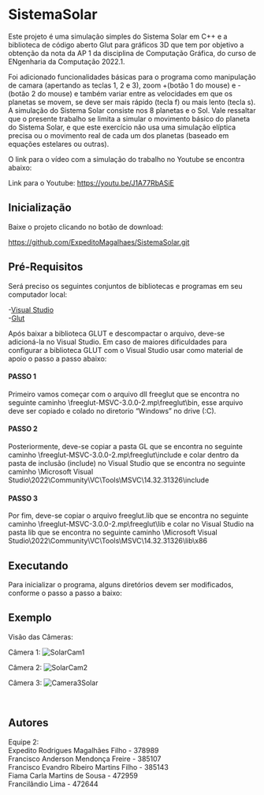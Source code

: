 # SistemaSolar

Este projeto é uma simulação simples do Sistema Solar em C++ e a biblioteca de código aberto Glut para gráficos 3D que tem por objetivo a obtenção da nota da AP 1 da disciplina de Computação Gráfica, do curso de ENgenharia da Computação 2022.1.

Foi adicionado funcionalidades básicas para o programa como manipulação de camara (apertando as teclas 1, 2 e 3), zoom +(botão 1 do mouse) e - (botão 2 do mouse) e também variar entre as velocidades em que os planetas se movem, se deve ser mais rápido (tecla f)  ou mais lento (tecla s). A simulação do Sistema Solar consiste nos 8 planetas e o Sol.
Vale ressaltar que o presente trabalho se limita a simular o movimento básico do planeta do Sistema Solar, e que este exercício não usa uma simulação elíptica precisa ou o movimento real de cada um dos planetas (baseado em equações estelares ou outras).

O link para o vídeo com a simulação do trabalho no Youtube se encontra abaixo:

Link para o Youtube: https://youtu.be/J1A77RbASiE

## Inicialização

Baixe o projeto clicando no botão de download:

https://github.com/ExpeditoMagalhaes/SistemaSolar.git

## Pré-Requisitos
 
Será preciso os seguintes conjuntos de bibliotecas e programas em seu computador local:

-[Visual Studio](https://visualstudio.microsoft.com/pt-br/vs/)<br/>
-[Glut](https://www.transmissionzero.co.uk/software/freeglut-devel/)

Após baixar a biblioteca GLUT e descompactar o arquivo, deve-se adicioná-la no Visual Studio. Em caso de maiores dificuldades para configurar a biblioteca GLUT com o Visual Studio usar como material de apoio o passo a passo abaixo:
#### PASSO 1
Primeiro vamos começar com o arquivo dll freeglut que se encontra no seguinte caminho \freeglut-MSVC-3.0.0-2.mp\freeglut\bin, esse arquivo deve ser copiado e colado no diretorio “Windows” no drive (:C).
#### PASSO 2
Posteriormente, deve-se copiar a pasta GL que se encontra no seguinte caminho \freeglut-MSVC-3.0.0-2.mp\freeglut\include e colar dentro da pasta de inclusão (include)  no Visual Studio que se encontra no seguinte caminho \Microsoft Visual Studio\2022\Community\VC\Tools\MSVC\14.32.31326\include
#### PASSO 3
Por fim, deve-se copiar o arquivo freeglut.lib que se encontra no seguinte caminho \freeglut-MSVC-3.0.0-2.mp\freeglut\lib e colar no Visual Studio na pasta lib  que se encontra no seguinte caminho \Microsoft Visual Studio\2022\Community\VC\Tools\MSVC\14.32.31326\lib\x86

## Executando
 Para inicializar o programa, alguns diretórios devem ser modificados, conforme o passo a passo a baixo:

## Exemplo

Visão das Câmeras: <br />

Câmera 1:
![SolarCam1](https://user-images.githubusercontent.com/71902902/174695733-0c6af737-984a-4f07-8d4c-28670e9848fa.gif)


Câmera 2:
![SolarCam2](https://user-images.githubusercontent.com/71902902/174695765-8dfbbf92-3d71-4fa4-8006-d71a98c66970.gif)


Câmera 3:
![Camera3Solar](https://user-images.githubusercontent.com/71902902/174696861-2b86dd02-040a-4287-a1b9-9c705a25b22a.gif)


<br />

## Autores 
Equipe 2:
  <br />Expedito Rodrigues Magalhães Filho - 378989
  <br />Francisco Anderson Mendonça Freire - 385107
  <br />Francisco Evandro Ribeiro Martins Filho - 385143
  <br />Fiama Carla Martins de Sousa - 472959
  <br />Francilândio Lima - 472644
